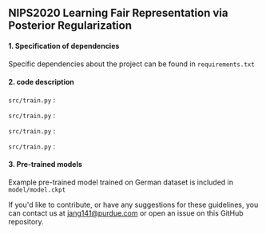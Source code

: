 ## NIPS2020 Learning Fair Representation via Posterior Regularization

#### 1. Specification of dependencies
Specific dependencies about the project can be found in `requirements.txt`

#### 2. code description
`src/train.py` : 

`src/train.py` : 

`src/train.py` : 

`src/train.py` : 


#### 3. Pre-trained models
Example pre-trained model trained on German dataset is included in `model/model.ckpt`


If you'd like to contribute, or have any suggestions for these guidelines, you can contact us at jang141@purdue.com or open an issue on this GitHub repository. 
